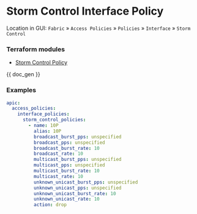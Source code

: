 # Storm Control Interface Policy

Location in GUI:
`Fabric` » `Access Policies` » `Policies` » `Interface` » `Storm Control`

### Terraform modules

* [Storm Control Policy](https://registry.terraform.io/modules/netascode/storm-control-policy/aci/latest)

{{ doc_gen }}

### Examples

```yaml
apic:
  access_policies:
    interface_policies:
      storm_control_policies:
        - name: 10P
          alias: 10P
          broadcast_burst_pps: unspecified
          broadcast_pps: unspecified
          broadcast_burst_rate: 10
          broadcast_rate: 10
          multicast_burst_pps: unspecified
          multicast_pps: unspecified
          multicast_burst_rate: 10
          multicast_rate: 10
          unknown_unicast_burst_pps: unspecified
          unknown_unicast_pps: unspecified
          unknown_unicast_burst_rate: 10
          unknown_unicast_rate: 10
          action: drop
```
